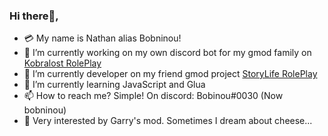 ### Hi there👋, 

- 💳 My name is Nathan alias Bobninou!
- 🔭 I’m currently working on my own discord bot for my gmod family on [Kobralost RolePlay](https://github.com/KB-RolePlay)
- 🔭 I’m currently developer on my friend gmod project [StoryLife RolePlay](https://discord.gg/storylife)
- 🌱 I’m currently learning JavaScript and Glua
- 📫 How to reach me? Simple! On discord: Bobinou#0030 (Now bobninou)
- 🤩 Very interested by Garry's mod. Sometimes I dream about cheese...
<!--
**Bobninou0030/Bobninou0030** is a ✨ _special_ ✨ repository because its `README.md` (this file) appears on your GitHub profile.

Here are some ideas to get you started:

- 🔭 I’m currently working on ...
- 🌱 I’m currently learning ...
- 👯 I’m looking to collaborate on ...
- 🤔 I’m looking for help with ...
- 💬 Ask me about ...
- 📫 How to reach me: ...
- 😄 Pronouns: ...
- ⚡ Fun fact: ...
-->
